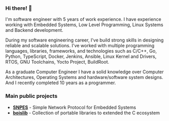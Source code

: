 ### Hi there! 👋

I'm software engineer with 5 years of work experience. I have experience working with
Embedded Systems, Low Level Programming, Linux Systems and Backend development.

During my software engineering career, I've build strong skills in designing reliable
and scalable solutions. I've worked with multiple programming languages, libraries,
frameworks, and technologies such as C/C++, Go, Python, TypeScript, Docker, Jenkins,
Ansible, Linux Kernel and Drivers, RTOS, GNU Toolchains, Yocto Project, BuildRoot.

As a graduate Computer Engineer I have a solid knowledge over Computer Architectures,
Operating Systems and hardware/software system designs. And I recently completed 10
years as a programmer.

### Main public projects

- [**SNPES**](https://github.com/mfbsouza/snpes/tree/dev) - Simple Network Protocol for Embedded Systems
- [**boislib**](https://github.com/mfbsouza/boislib) - Collection of portable libraries to extended the C ecosystem 
